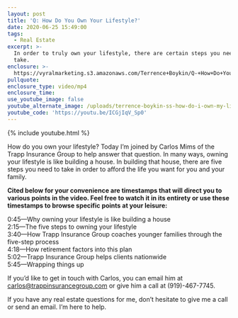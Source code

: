 ```yaml
---
layout: post
title: 'Q: How Do You Own Your Lifestyle?'
date: 2020-06-25 15:49:00
tags:
  - Real Estate
excerpt: >-
  In order to truly own your lifestyle, there are certain steps you need to
  take.
enclosure: >-
  https://vyralmarketing.s3.amazonaws.com/Terrence+Boykin/Q-+How+Do+You+Own+Your+Lifestyle_.mp4
pullquote:
enclosure_type: video/mp4
enclosure_time:
use_youtube_image: false
youtube_alternate_image: /uploads/terrence-boykin-ss-how-do-i-own-my-lifestyle-yt-1.jpg
youtube_code: 'https://youtu.be/ICGjIqV_Sp0'
---
```


{% include youtube.html %}

How do you own your lifestyle? Today I’m joined by Carlos Mims of the Trapp Insurance Group to help answer that question. In many ways, owning your lifestyle is like building a house. In building that house, there are five steps you need to take in order to afford the life you want for you and your family.&nbsp;

**Cited below for your convenience are timestamps that will direct you to various points in the video. Feel free to watch it in its entirety or use these timestamps to browse specific points at your leisure:&nbsp;**

0:45—Why owning your lifestyle is like building a house<br>2:15—The five steps to owning your lifestyle&nbsp;<br>3:40—How Trapp Insurance Group coaches younger families through the five-step process<br>4:18—How retirement factors into this plan<br>5:02—Trapp Insurance Group helps clients nationwide<br>5:45—Wrapping things up

If you’d like to get in touch with Carlos, you can email him at [carlos@trappinsurancegroup.com](mailto:carlos@trappinsurancegroup.com) or give him a call at (919)-467-7745.

If you have any real estate questions for me, don’t hesitate to give me a call or send an email. I’m here to help.